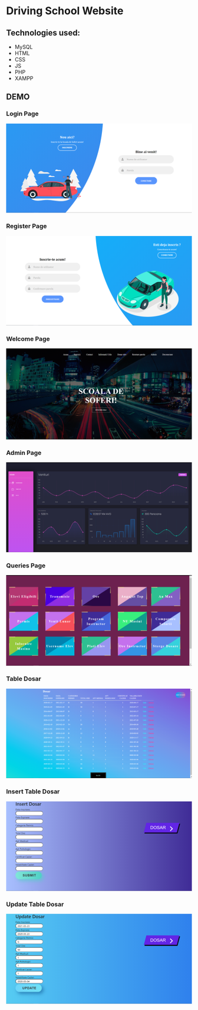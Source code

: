 # Driving School Website

## Technologies used: 
- MySQL
- HTML
- CSS
- JS
- PHP
- XAMPP

## DEMO

### Login Page
![alt text](https://github.com/dianavintila/Driving-School-Website/blob/main/Screenshot%20(2721).png)
### Register Page
![alt text](https://github.com/dianavintila/Driving-School-Website/blob/main/Screenshot%20(2722).png)
### Welcome Page
![alt text](https://github.com/dianavintila/Driving-School-Website/blob/main/Screenshot%20(2753).png)
### Admin Page
![alt text](https://github.com/dianavintila/Driving-School-Website/blob/main/Screenshot%20(2758).png)
### Queries Page
![alt text](https://github.com/dianavintila/Driving-School-Website/blob/main/Screenshot%20(2767).png)
### Table Dosar
![alt text](https://github.com/dianavintila/Driving-School-Website/blob/main/Screenshot%20(2724).png)
### Insert Table Dosar 
![alt text](https://github.com/dianavintila/Driving-School-Website/blob/main/Screenshot%20(2725).png)
### Update  Table Dosar 
![alt text](https://github.com/dianavintila/Driving-School-Website/blob/main/Screenshot%20(2726).png)

